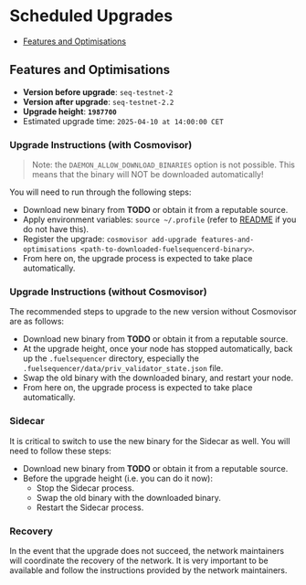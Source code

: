 # Scheduled Upgrades

- [Features and Optimisations](#features-and-optimisations)

## Features and Optimisations

- **Version before upgrade**: `seq-testnet-2`
- **Version after upgrade**: `seq-testnet-2.2`
- **Upgrade height**: **`1987700`**
- Estimated upgrade time: `2025-04-10 at 14:00:00 CET`

### Upgrade Instructions (with Cosmovisor)

> Note: the `DAEMON_ALLOW_DOWNLOAD_BINARIES` option is not possible. This means that the binary will NOT be downloaded automatically!

You will need to run through the following steps:

- Download new binary from **TODO** or obtain it from a reputable source.
- Apply environment variables: `source ~/.profile` (refer to [README](../README.md) if you do not have this).
- Register the upgrade: `cosmovisor add-upgrade features-and-optimisations <path-to-downloaded-fuelsequencerd-binary>`.
- From here on, the upgrade process is expected to take place automatically.

### Upgrade Instructions (without Cosmovisor)

The recommended steps to upgrade to the new version without Cosmovisor are as follows:

- Download new binary from **TODO** or obtain it from a reputable source.
- At the upgrade height, once your node has stopped automatically, back up the `.fuelsequencer` directory, especially the `.fuelsequencer/data/priv_validator_state.json` file.
- Swap the old binary with the downloaded binary, and restart your node.
- From here on, the upgrade process is expected to take place automatically.

### Sidecar

It is critical to switch to use the new binary for the Sidecar as well. You will need to follow these steps:

- Download new binary from **TODO** or obtain it from a reputable source.
- Before the upgrade height (i.e. you can do it now):
  - Stop the Sidecar process.
  - Swap the old binary with the downloaded binary.
  - Restart the Sidecar process.

### Recovery

In the event that the upgrade does not succeed, the network maintainers will coordinate the recovery of the network. It is very important to be available and follow the instructions provided by the network maintainers.
